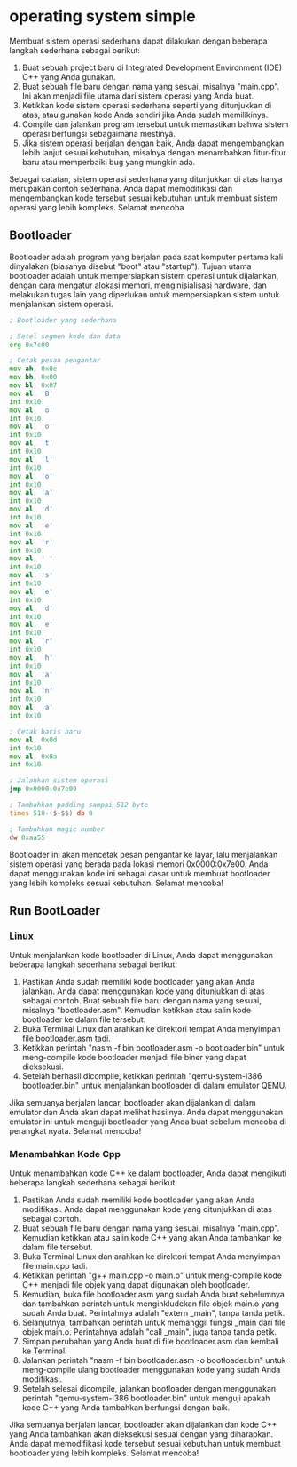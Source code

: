 # operating system simple

Membuat sistem operasi sederhana dapat dilakukan dengan beberapa langkah sederhana sebagai berikut:

1. Buat sebuah project baru di Integrated Development Environment (IDE) C++ yang Anda gunakan.
2. Buat sebuah file baru dengan nama yang sesuai, misalnya "main.cpp". Ini akan menjadi file utama dari sistem operasi yang Anda buat.
3. Ketikkan kode sistem operasi sederhana seperti yang ditunjukkan di atas, atau gunakan kode Anda sendiri jika Anda sudah memilikinya.
4. Compile dan jalankan program tersebut untuk memastikan bahwa sistem operasi berfungsi sebagaimana mestinya.
5. Jika sistem operasi berjalan dengan baik, Anda dapat mengembangkan lebih lanjut sesuai kebutuhan, misalnya dengan menambahkan fitur-fitur baru atau memperbaiki bug yang mungkin ada.

Sebagai catatan, sistem operasi sederhana yang ditunjukkan di atas hanya merupakan contoh sederhana. Anda dapat memodifikasi dan mengembangkan kode tersebut sesuai kebutuhan untuk membuat sistem operasi yang lebih kompleks. Selamat mencoba


## Bootloader
Bootloader adalah program yang berjalan pada saat komputer pertama kali dinyalakan (biasanya disebut "boot" atau "startup"). Tujuan utama bootloader adalah untuk mempersiapkan sistem operasi untuk dijalankan, dengan cara mengatur alokasi memori, menginisialisasi hardware, dan melakukan tugas lain yang diperlukan untuk mempersiapkan sistem untuk menjalankan sistem operasi.

```asm
; Bootloader yang sederhana

; Setel segmen kode dan data
org 0x7c00

; Cetak pesan pengantar
mov ah, 0x0e
mov bh, 0x00
mov bl, 0x07
mov al, 'B'
int 0x10
mov al, 'o'
int 0x10
mov al, 'o'
int 0x10
mov al, 't'
int 0x10
mov al, 'l'
int 0x10
mov al, 'o'
int 0x10
mov al, 'a'
int 0x10
mov al, 'd'
int 0x10
mov al, 'e'
int 0x10
mov al, 'r'
int 0x10
mov al, ' '
int 0x10
mov al, 's'
int 0x10
mov al, 'e'
int 0x10
mov al, 'd'
int 0x10
mov al, 'e'
int 0x10
mov al, 'r'
int 0x10
mov al, 'h'
int 0x10
mov al, 'a'
int 0x10
mov al, 'n'
int 0x10
mov al, 'a'
int 0x10

; Cetak baris baru
mov al, 0x0d
int 0x10
mov al, 0x0a
int 0x10

; Jalankan sistem operasi
jmp 0x0000:0x7e00

; Tambahkan padding sampai 512 byte
times 510-($-$$) db 0

; Tambahkan magic number
dw 0xaa55
```

Bootloader ini akan mencetak pesan pengantar ke layar, lalu menjalankan sistem operasi yang berada pada lokasi memori 0x0000:0x7e00.
Anda dapat menggunakan kode ini sebagai dasar untuk membuat bootloader yang lebih kompleks sesuai kebutuhan. Selamat mencoba!


## Run BootLoader

### Linux

Untuk menjalankan kode bootloader di Linux, Anda dapat menggunakan beberapa langkah sederhana sebagai berikut:

1. Pastikan Anda sudah memiliki kode bootloader yang akan Anda jalankan. Anda dapat menggunakan kode yang ditunjukkan di atas sebagai contoh.
Buat sebuah file baru dengan nama yang sesuai, misalnya "bootloader.asm". Kemudian ketikkan atau salin kode bootloader ke dalam file tersebut.
2. Buka Terminal Linux dan arahkan ke direktori tempat Anda menyimpan file bootloader.asm tadi.
3. Ketikkan perintah "nasm -f bin bootloader.asm -o bootloader.bin" untuk meng-compile kode bootloader menjadi file biner yang dapat dieksekusi.
4. Setelah berhasil dicompile, ketikkan perintah "qemu-system-i386 bootloader.bin" untuk menjalankan bootloader di dalam emulator QEMU.

Jika semuanya berjalan lancar, bootloader akan dijalankan di dalam emulator dan Anda akan dapat melihat hasilnya. Anda dapat menggunakan emulator ini untuk menguji bootloader yang Anda buat sebelum mencoba di perangkat nyata. Selamat mencoba!   


### Menambahkan Kode Cpp

Untuk menambahkan kode C++ ke dalam bootloader, Anda dapat mengikuti beberapa langkah sederhana sebagai berikut:

1. Pastikan Anda sudah memiliki kode bootloader yang akan Anda modifikasi. Anda dapat menggunakan kode yang ditunjukkan di atas sebagai contoh.
2. Buat sebuah file baru dengan nama yang sesuai, misalnya "main.cpp". Kemudian ketikkan atau salin kode C++ yang akan Anda tambahkan ke dalam file tersebut.
3. Buka Terminal Linux dan arahkan ke direktori tempat Anda menyimpan file main.cpp tadi.
4. Ketikkan perintah "g++ main.cpp -o main.o" untuk meng-compile kode C++ menjadi file objek yang dapat digunakan oleh bootloader.
5. Kemudian, buka file bootloader.asm yang sudah Anda buat sebelumnya dan tambahkan perintah untuk menginkludekan file objek main.o yang sudah Anda buat. Perintahnya adalah "extern _main", tanpa tanda petik.
6. Selanjutnya, tambahkan perintah untuk memanggil fungsi _main dari file objek main.o. Perintahnya adalah "call _main", juga tanpa tanda petik.
7. Simpan perubahan yang Anda buat di file bootloader.asm dan kembali ke Terminal.
8. Jalankan perintah "nasm -f bin bootloader.asm -o bootloader.bin" untuk meng-compile ulang bootloader menggunakan kode yang sudah Anda modifikasi.
9. Setelah selesai dicompile, jalankan bootloader dengan menggunakan perintah "qemu-system-i386 bootloader.bin" untuk menguji apakah kode C++ yang Anda tambahkan berfungsi dengan baik.
    
Jika semuanya berjalan lancar, bootloader akan dijalankan dan kode C++ yang Anda tambahkan akan dieksekusi sesuai dengan yang diharapkan. Anda dapat memodifikasi kode tersebut sesuai kebutuhan untuk membuat bootloader yang lebih kompleks. Selamat mencoba!

